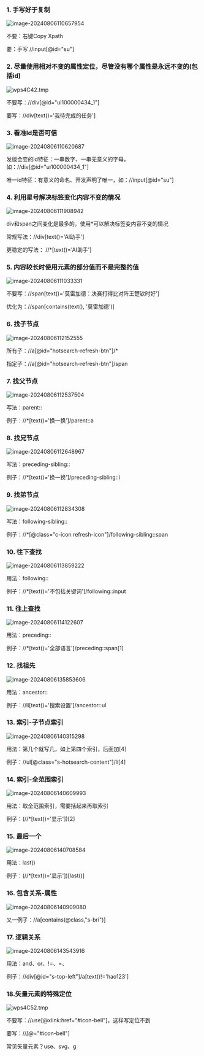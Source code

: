 ### 1. 手写好于复制

![image-20240806110657954](assets/image-20240806110657954.png)

不要：右键Copy Xpath

要：手写 //input[@id="su"]

 

### 2. 尽量使用相对不变的属性定位，尽管没有哪个属性是永远不变的(包括id)

 ![wps4C42.tmp](assets/wps4C42.tmp.jpg)

不要写：//div[@id="ui100000434_1"]

要写：//div[text()='我待完成的任务']

 

### 3. 看准Id是否可信

![image-20240806110620687](assets/image-20240806110620687.png)

发版会变的id特征：一串数字、一串无意义的字母，如：//div[@id="ui100000434_1"]

唯一id特征：有意义的命名、开发声明了唯一，如：//input[@id="su"]

 

### 4. 利用星号解决标签变化内容不变的情况

 ![image-20240806111908942](assets/image-20240806111908942.png)

div和span之间变化是最多的，使用*可以解决标签变内容不变的情况

常规写法：//div[text()='AI助手']

更稳定的写法： //*[text()='AI助手']

 

### 5. 内容较长时使用元素的部分值而不是完整的值

 ![image-20240806111033331](assets/image-20240806111033331.png)

不要写：//span[text()='莫雷加德：决赛打得比对阵王楚钦时好']

优化为：//span[contains(text(), '莫雷加德')]

 

### 6. 找子节点

![image-20240806112152555](assets/image-20240806112152555.png)

所有子：//a[@id="hotsearch-refresh-btn"]/*

指定子：//a[@id="hotsearch-refresh-btn"]/span

 

### 7. 找父节点

![image-20240806112537504](assets/image-20240806112537504.png)

写法：parent::

例子：//*[text()='换一换']/parent::a

 

### 8. 找兄节点

![image-20240806112648967](assets/image-20240806112648967.png)

写法：preceding-sibling::

例子：//*[text()='换一换']/preceding-sibling::i

 

### 9. 找弟节点

![image-20240806112834308](assets/image-20240806112834308.png)

写法：following-sibling::

例子：//*[@class="c-icon refresh-icon"]/following-sibling::span

 

### 10. 往下查找

![image-20240806113859222](assets/image-20240806113859222.png)

用法：following::

例子：//*[text()='不包括关键词']/following::input

 

 

### 11. 往上查找

 ![image-20240806114122607](assets/image-20240806114122607.png)

用法：preceding::

例子：//*[text()='全部语言']/preceding::span[1]

 

### 12. 找祖先

![image-20240806135853606](assets/image-20240806135853606.png)

用法：ancestor::

例子：//li[text()='搜索设置']/ancestor::ul

 

### 13. 索引-子节点索引

![image-20240806140315298](assets/image-20240806140315298.png)

用法：第几个就写几，如上第四个索引，后面加[4]

例子：//ul[@class="s-hotsearch-content"]/li[4]

 

### 14. 索引-全范围索引

![image-20240806140609993](assets/image-20240806140609993.png)

用法：取全范围索引，需要括起来再取索引

例子：(//*[text()='显示'])[2]



### 15. 最后一个

![image-20240806140708584](assets/image-20240806140708584.png)

用法：last()

例子：(//*[text()='显示'])[last()]

 

### 16. 包含关系-属性

 ![image-20240806140909080](assets/image-20240806140909080.png)

又一例子：//a[contains(@class,"s-bri")]

 

### 17. 逻辑关系

![image-20240806143543916](assets/image-20240806143543916.png)

用法：and、or、!=、=、

例子：//div[@id="s-top-left"]/a[text()!='hao123']

 

### 18.矢量元素的特殊定位

 ![wps4C52.tmp](assets/wps4C52.tmp.jpg)

不要写：//use[@xlink:href="#icon-bell"]，这样写定位不到

要写：//*[@*="#icon-bell"]

常见矢量元素？use、svg、g